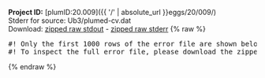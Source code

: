 **Project ID:** [plumID:20.009]({{ '/' | absolute_url }}eggs/20/009/)  
Stderr for source:  Ub3/plumed-cv.dat   
Download: [zipped raw stdout](plumed-cv.dat.plumed_master.stdout.txt.zip) - [zipped raw stderr](plumed-cv.dat.plumed_master.stderr.txt.zip) 
{% raw %}
<pre>
#! Only the first 1000 rows of the error file are shown below
#! To inspect the full error file, please download the zipped raw stderr file above
</pre>
{% endraw %}
